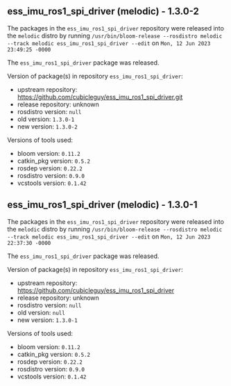 ## ess_imu_ros1_spi_driver (melodic) - 1.3.0-2

The packages in the `ess_imu_ros1_spi_driver` repository were released into the `melodic` distro by running `/usr/bin/bloom-release --rosdistro melodic --track melodic ess_imu_ros1_spi_driver --edit` on `Mon, 12 Jun 2023 23:49:25 -0000`

The `ess_imu_ros1_spi_driver` package was released.

Version of package(s) in repository `ess_imu_ros1_spi_driver`:

- upstream repository: https://github.com/cubicleguy/ess_imu_ros1_spi_driver.git
- release repository: unknown
- rosdistro version: `null`
- old version: `1.3.0-1`
- new version: `1.3.0-2`

Versions of tools used:

- bloom version: `0.11.2`
- catkin_pkg version: `0.5.2`
- rosdep version: `0.22.2`
- rosdistro version: `0.9.0`
- vcstools version: `0.1.42`


## ess_imu_ros1_spi_driver (melodic) - 1.3.0-1

The packages in the `ess_imu_ros1_spi_driver` repository were released into the `melodic` distro by running `/usr/bin/bloom-release --rosdistro melodic --track melodic ess_imu_ros1_spi_driver --edit` on `Mon, 12 Jun 2023 22:37:30 -0000`

The `ess_imu_ros1_spi_driver` package was released.

Version of package(s) in repository `ess_imu_ros1_spi_driver`:

- upstream repository: https://github.com/cubicleguy/ess_imu_ros1_spi_driver
- release repository: unknown
- rosdistro version: `null`
- old version: `null`
- new version: `1.3.0-1`

Versions of tools used:

- bloom version: `0.11.2`
- catkin_pkg version: `0.5.2`
- rosdep version: `0.22.2`
- rosdistro version: `0.9.0`
- vcstools version: `0.1.42`


